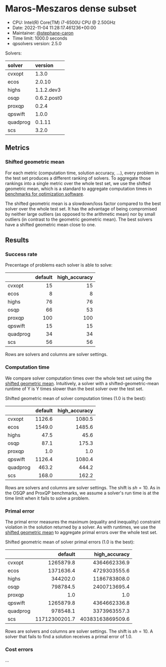# Maros-Meszaros dense subset

- CPU: Intel(R) Core(TM) i7-6500U CPU @ 2.50GHz
- Date: 2022-11-04 11:28:17.461236+00:00
- Maintainer: [@stephane-caron](https://github.com/stephane-caron/)
- Time limit: 1000.0 seconds
- qpsolvers version: 2.5.0

Solvers:

| solver   | version     |
|:---------|:------------|
| cvxopt   | 1.3.0       |
| ecos     | 2.0.10      |
| highs    | 1.1.2.dev3  |
| osqp     | 0.6.2.post0 |
| proxqp   | 0.2.4       |
| qpswift  | 1.0.0       |
| quadprog | 0.1.11      |
| scs      | 3.2.0       |

## Metrics

### Shifted geometric mean

For each metric (computation time, solution accuracy, ...), every problem in
the test set produces a different ranking of solvers. To aggregate those
rankings into a single metric over the whole test set, we use the shifted
geometric mean, which is a standard to aggregate computation times in
[benchmarks for optimization software](http://plato.asu.edu/bench.html).

The shifted geometric mean is a slowdown/loss factor compared to the best
solver over the whole test set. It has the advantage of being compromised by
neither large outliers (as opposed to the arithmetic mean) nor by small
outliers (in contrast to the geometric geometric mean). The best solvers have a
shifted geometric mean close to one.

## Results

### Success rate

Precentage of problems each solver is able to solve:

|          |   default |   high_accuracy |
|:---------|----------:|----------------:|
| cvxopt   |        15 |              15 |
| ecos     |         8 |               8 |
| highs    |        76 |              76 |
| osqp     |        66 |              53 |
| proxqp   |       100 |             100 |
| qpswift  |        15 |              15 |
| quadprog |        34 |              34 |
| scs      |        56 |              56 |

Rows are solvers and columns are solver settings.

### Computation time

We compare solver computation times over the whole test set using the [shifted
geometric mean](#shifted-geometric-mean). Intuitively, a solver with a
shifted-geometric-mean runtime of Y is Y times slower than the best solver over
the test set.

Shifted geometric mean of solver computation times (1.0 is the best):

|          |   default |   high_accuracy |
|:---------|----------:|----------------:|
| cvxopt   |    1126.6 |          1080.5 |
| ecos     |    1549.0 |          1485.6 |
| highs    |      47.5 |            45.6 |
| osqp     |      87.1 |           175.3 |
| proxqp   |       1.0 |             1.0 |
| qpswift  |    1126.4 |          1080.4 |
| quadprog |     463.2 |           444.2 |
| scs      |     168.0 |           162.2 |

Rows are solvers and columns are solver settings. The shift is $sh = 10$. As in
the OSQP and ProxQP benchmarks, we assume a solver's run time is at the time
limit when it fails to solve a problem.

### Primal error

The primal error measures the maximum (equality and inequality) constraint
violation in the solution returned by a solver. As with runtimes, we use the
[shifted geometric mean](#shifted-geometric-mean) to aggregate primal errors
over the whole test set.

Shifted geometric mean of solver primal errors (1.0 is the best):

|          |       default |    high_accuracy |
|:---------|--------------:|-----------------:|
| cvxopt   |     1265879.8 |     4364662336.9 |
| ecos     |     1371636.4 |     4729303555.6 |
| highs    |      344202.0 |     1186783808.0 |
| osqp     |      798784.5 |     2400713695.4 |
| proxqp   |           1.0 |              1.0 |
| qpswift  |     1265879.8 |     4364662336.8 |
| quadprog |      978548.1 |     3373963557.3 |
| scs      | 11712300201.7 | 40383163869509.6 |

Rows are solvers and columns are solver settings. The shift is $sh = 10$. A
solver that fails to find a solution receives a primal error of
1.0.

### Cost errors

...
